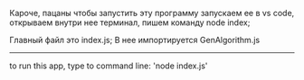 Кароче, пацаны чтобы запустить эту программу запускаем ее в vs code, открываем внутри нее терминал, пишем команду node index;

Главный файл это index.js;
В нее импортируется GenAlgorithm.js

------------------------------------------------------
to run this app, type to command line: 'node index.js'